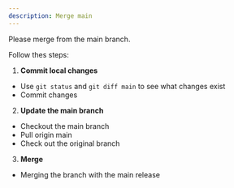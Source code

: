 ```yaml
---
description: Merge main
---
```


Please merge from the main branch.

Follow thes steps:

1. **Commit local changes**
  - Use `git status` and `git diff main` to see what changes exist
  - Commit changes

2. **Update the main branch**
  - Checkout the main branch
  - Pull origin main
  - Check out the original branch

3. **Merge**
  - Merging the branch with the main release
